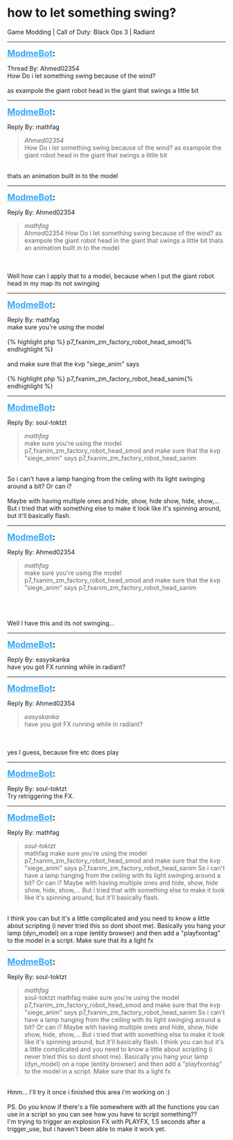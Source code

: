 # how to let something swing?
Game Modding | Call of Duty: Black Ops 3 | Radiant

---
<strong style="font-size: 1.4em;"><span style="text-decoration: underline;text-decoration-color: #34a7f9;"><span style="color:#34a7f9;">ModmeBot</span></span>:</strong>

<p>Thread By: Ahmed02354<br />How Do i let something swing because of the wind? <br /> <br />as exampole the giant robot head in the giant that swings a little bit</p>

---
<strong style="font-size: 1.4em;"><span style="text-decoration: underline;text-decoration-color: #34a7f9;"><span style="color:#34a7f9;">ModmeBot</span></span>:</strong>

<p>Reply By: mathfag<br /><blockquote><em>Ahmed02354</em><br />How Do i let something swing because of the wind?    as exampole the giant robot head in the giant that swings a little bit</blockquote><br /> thats an animation built in to the model</p>

---
<strong style="font-size: 1.4em;"><span style="text-decoration: underline;text-decoration-color: #34a7f9;"><span style="color:#34a7f9;">ModmeBot</span></span>:</strong>

<p>Reply By: Ahmed02354<br /><blockquote><em>mathfag</em><br />Ahmed02354 How Do i let something swing because of the wind?    as exampole the giant robot head in the giant that swings a little bit  thats an animation built in to the model</blockquote><br /> <br />Well how can I apply that to a model, because when I put the giant robot head in my map its not swinging</p>

---
<strong style="font-size: 1.4em;"><span style="text-decoration: underline;text-decoration-color: #34a7f9;"><span style="color:#34a7f9;">ModmeBot</span></span>:</strong>

<p>Reply By: mathfag<br />make sure you&#39;re using the model<br /> <br />{% highlight php %}
p7_fxanim_zm_factory_robot_head_smod{% endhighlight %}
 <br /> <br />and make sure that the kvp &quot;siege_anim&quot; says<br /> <br />{% highlight php %}
p7_fxanim_zm_factory_robot_head_sanim{% endhighlight %}
</p>

---
<strong style="font-size: 1.4em;"><span style="text-decoration: underline;text-decoration-color: #34a7f9;"><span style="color:#34a7f9;">ModmeBot</span></span>:</strong>

<p>Reply By: soul-toktzt<br /><blockquote><em>mathfag</em><br />make sure you&#39;re using the model   p7_fxanim_zm_factory_robot_head_smod     and make sure that the kvp &quot;siege_anim&quot; says   p7_fxanim_zm_factory_robot_head_sanim</blockquote><br /> So i can&#39;t have a lamp hanging from the ceiling with its light swinging around a bit? Or can i?<br /> <br />Maybe with having multiple ones and hide, show, hide show, hide, show,... But i tried that with something else to make it look like it&#39;s spinning around, but it&#39;ll basically flash.</p>

---
<strong style="font-size: 1.4em;"><span style="text-decoration: underline;text-decoration-color: #34a7f9;"><span style="color:#34a7f9;">ModmeBot</span></span>:</strong>

<p>Reply By: Ahmed02354<br /><blockquote><em>mathfag</em><br />make sure you&#39;re using the model   p7_fxanim_zm_factory_robot_head_smod     and make sure that the kvp &quot;siege_anim&quot; says   p7_fxanim_zm_factory_robot_head_sanim</blockquote><br /> <br /> <br />Well I have this and its not swinging...</p>

---
<strong style="font-size: 1.4em;"><span style="text-decoration: underline;text-decoration-color: #34a7f9;"><span style="color:#34a7f9;">ModmeBot</span></span>:</strong>

<p>Reply By: easyskanka<br />have you got FX running while in radiant?</p>

---
<strong style="font-size: 1.4em;"><span style="text-decoration: underline;text-decoration-color: #34a7f9;"><span style="color:#34a7f9;">ModmeBot</span></span>:</strong>

<p>Reply By: Ahmed02354<br /><blockquote><em>easyskanka</em><br />have you got FX running while in radiant?</blockquote><br /> <br />yes I guess, because fire etc does play</p>

---
<strong style="font-size: 1.4em;"><span style="text-decoration: underline;text-decoration-color: #34a7f9;"><span style="color:#34a7f9;">ModmeBot</span></span>:</strong>

<p>Reply By: soul-toktzt<br />Try retriggering the FX.</p>

---
<strong style="font-size: 1.4em;"><span style="text-decoration: underline;text-decoration-color: #34a7f9;"><span style="color:#34a7f9;">ModmeBot</span></span>:</strong>

<p>Reply By: mathfag<br /><blockquote><em>soul-toktzt</em><br />mathfag make sure you&#39;re using the model   p7_fxanim_zm_factory_robot_head_smod     and make sure that the kvp &quot;siege_anim&quot; says   p7_fxanim_zm_factory_robot_head_sanim  So i can&#39;t have a lamp hanging from the ceiling with its light swinging around a bit? Or can i?   Maybe with having multiple ones and hide, show, hide show, hide, show,... But i tried that with something else to make it look like it&#39;s spinning around, but it&#39;ll basically flash.</blockquote><br /> I think you can but it&#39;s a little complicated and you need to know a little about scripting (i never tried this so dont shoot me). Basically you hang your lamp (dyn_model) on a rope (entity browser) and then add a &quot;playfxontag&quot; to the model in a script. Make sure that its a light fx</p>

---
<strong style="font-size: 1.4em;"><span style="text-decoration: underline;text-decoration-color: #34a7f9;"><span style="color:#34a7f9;">ModmeBot</span></span>:</strong>

<p>Reply By: soul-toktzt<br /><blockquote><em>mathfag</em><br />soul-toktzt mathfag make sure you&#39;re using the model   p7_fxanim_zm_factory_robot_head_smod     and make sure that the kvp &quot;siege_anim&quot; says   p7_fxanim_zm_factory_robot_head_sanim  So i can&#39;t have a lamp hanging from the ceiling with its light swinging around a bit? Or can i?   Maybe with having multiple ones and hide, show, hide show, hide, show,... But i tried that with something else to make it look like it&#39;s spinning around, but it&#39;ll basically flash.  I think you can but it&#39;s a little complicated and you need to know a little about scripting (i never tried this so dont shoot me). Basically you hang your lamp (dyn_model) on a rope (entity browser) and then add a &quot;playfxontag&quot; to the model in a script. Make sure that its a light fx</blockquote><br /> Hmm... I&#39;ll try it once i finished this area i&#39;m working on :)<br /><br />PS. Do you know if there&#39;s a file somewhere with all the functions you can use in a script so you can see how you have to script something??<br />I&#39;m trying to trigger an explosion FX with PLAYFX, 1.5 seconds after a trigger_use, but i haven&#39;t been able to make it work yet.</p>
